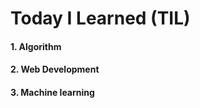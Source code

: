 # Today I Learned (TIL)



#### 1. Algorithm

#### 2. Web Development

#### 3. Machine learning

#### 